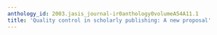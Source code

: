 ```yaml
---
anthology_id: 2003.jasis_journal-ir0anthology0volumeA54A11.1
title: 'Quality control in scholarly publishing: A new proposal'
---
```

